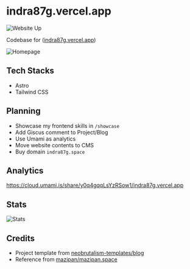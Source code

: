 # indra87g.vercel.app

![Website Up](https://img.shields.io/website-up-down-brightgreen-red/https/indra87g.vercel.app.svg)

Codebase for ([indra87g.vercel.app](https://indra87g.vercel.app))

![Homepage](./public/screenshot.png)

## Tech Stacks
- Astro
- Tailwind CSS

## Planning
- Showcase my frontend skills in `/showcase`
- Add Giscus comment to Project/Blog
- Use Umami as analytics
- Move website contents to CMS
- Buy domain `indra87g.space`

## Analytics

https://cloud.umami.is/share/y0q4gqqLsYzRSow1/indra87g.vercel.app

## Stats

![Stats](https://repobeats.axiom.co/api/embed/97b6127211abe8cd0ae17d30ccd79865a99d168a.svg "Repobeats analytics image")

## Credits
- Project template from [neobrutalism-templates/blog](https://github.com/neobrutalism-templates/blog)
- Reference from [mazipan/mazipan.space](https://github.com/mazipan/mazipan.space)